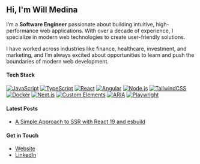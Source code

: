 ## Hi, I'm Will Medina

I’m a **Software Engineer** passionate about building intuitive, high-performance web applications. With over a decade of experience, I specialize in modern web technologies to create user-friendly solutions.

I have worked across industries like finance, healthcare, investment, and marketing, and I’m always excited about opportunities to learn and push the boundaries of modern web development.

#### Tech Stack
[![JavaScript](https://img.shields.io/badge/JavaScript-%23262626?logo=javascript&logoColor=white&style=flat-square)](https://developer.mozilla.org/en-US/docs/Web/JavaScript)
[![TypeScript](https://img.shields.io/badge/TypeScript-%23262626?logo=typescript&logoColor=white&style=flat-square)](https://www.typescriptlang.org/)
[![React](https://img.shields.io/badge/React-%23262626?logo=react&logoColor=white&style=flat-square)](https://react.dev/)
[![Angular](https://img.shields.io/badge/Angular-%23262626?logo=angular&logoColor=white&style=flat-square)](https://angular.io/)
[![Node.js](https://img.shields.io/badge/Node.js-%23262626?logo=node.js&logoColor=white&style=flat-square)](https://nodejs.org/)
[![TailwindCSS](https://img.shields.io/badge/-TailwindCSS-%23262626?logo=tailwindcss&logoColor=white&style=flat-square)](https://tailwindcss.com/)
[![Docker](https://img.shields.io/badge/-Docker-%23262626?logo=docker&logoColor=white&style=flat-square)](https://www.docker.com/)
[![Next.js](https://img.shields.io/badge/-Next.js-%23262626?logo=next.js&logoColor=white&style=flat-square)](https://nextjs.org/)
[![Custom Elements](https://img.shields.io/badge/-Custom%20Elements-%23262626?logo=html5&logoColor=white&style=flat-square)](https://developer.mozilla.org/en-US/docs/Web/Web_Components)
[![ARIA](https://img.shields.io/badge/-ARIA-%23262626?logo=w3c&logoColor=white&style=flat-square)](https://www.w3.org/WAI/ARIA/)
[![Playwright](https://img.shields.io/badge/-Playwright-%23262626?logo=playwright&logoColor=white&style=flat-square)](https://playwright.dev/)

#### Latest Posts

- [A Simple Approach to SSR with React 19 and esbuild](https://dev.to/willyelm/a-simple-approach-to-ssr-with-react-19-and-esbuild-26e5)

#### Get in Touch
- [Website](https://willyelm.com)
- [LinkedIn](https://www.linkedin.com/in/willyelm/)
